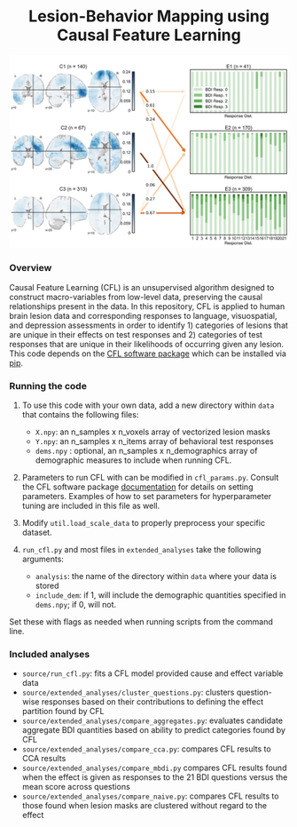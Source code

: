 
<h1 align="center">Lesion-Behavior Mapping using Causal Feature Learning</h1>
<p align="center">
<img src=readme_graphic.png width="800" />
</p>

### Overview

Causal Feature Learning (CFL) is an unsupervised algorithm designed to construct
macro-variables from low-level data, preserving the causal relationships present
in the data. In this repository, CFL is applied to human brain lesion data and
corresponding responses to language, visuospatial, and depression assessments in
order to identify 1) categories of lesions that are unique in their effects on
test responses and 2) categories of test responses that are unique in their
likelihoods of occurring given any lesion. This code depends on the [CFL
software package](https://github.com/eberharf/cfl) which can be installed via
[pip](https://cfl.readthedocs.io/en/latest/getting_started/SETUP.html).



### Running the code

1. To use this code with your own data, add a new directory within `data` that 
contains the following files:

    - `X.npy`: an n_samples x n_voxels array of vectorized lesion masks
    - `Y.npy`: an n_samples x n_items array of behavioral test responses
    - `dems.npy` : optional, an n_samples x n_demographics array of demographic
      measures to include when running CFL. 

2. Parameters to run CFL with can be modified in `cfl_params.py`. Consult the 
   CFL software package [documentation](https://cfl.readthedocs.io/en/latest/index.html#) for details on setting parameters. Examples of how to set parameters
   for hyperparameter tuning are included in this file as well.

3. Modify `util.load_scale_data` to properly preprocess your specific dataset.

4. `run_cfl.py` and most files in `extended_analyses` take the following arguments:

    - `analysis`: the name of the directory within `data` where your data is 
      stored
    - `include_dem`: if 1, will include the demographic quantities specified
        in `dems.npy`; if 0, will not.

Set these with flags as needed when running scripts from the command line.

### Included analyses

- `source/run_cfl.py`: fits a CFL model provided cause and effect variable data
- `source/extended_analyses/cluster_questions.py`: clusters question-wise
  responses based on their contributions to defining the effect partition found
  by CFL 
- `source/extended_analyses/compare_aggregates.py`: evaluates candidate
  aggregate BDI quantities based on ability to predict categories found by CFL
- `source/extended_analyses/compare_cca.py`: compares CFL results to CCA results
- `source/extended_analyses/compare_mbdi.py` compares CFL results found when the
  effect is given as responses to the 21 BDI questions versus the mean score
  across questions
- `source/extended_analyses/compare_naive.py`: compares CFL results to those
  found when lesion masks are clustered without regard to the effect